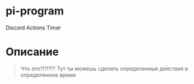 # pi-program
Discord Actions Timer

# Описание
> Что это?!?!?!?
> Тут ты можешь сделать определенные действия в определенное время

